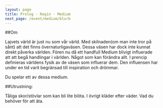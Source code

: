 ```yaml
---
layout: page
title: Prolog - Regin - Medium
next_page: /event/medium/blurb
---
```


##Om

Lajvets värld är just nu som vår värld. Med skilnaden(om man inte tror på sånt) att det finns övernaturligaväsen. Dessa väsen har dock inte kunnat direkt påverka världen. Fören nu då ett handfull Medium blivigt influerade att att begå handlingar i världen. Något som kan förändra allt.
I prencip definieras världens fysik av de väsen som influerar dem. Den influensen har under en tid varit begränsad till inspiration och drömmar. 

Du spelar ett av dessa medium.


##Utrustning: 

Tåliga skor/stövlar som kan bli lite blöta. I övrigt kläder efter väder. Vad du behöver för att äta.



